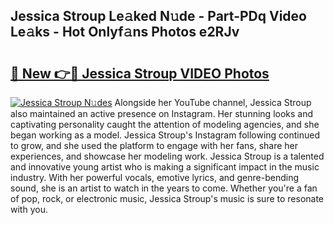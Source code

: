 ## Jessica Stroup Le𝚊ked N𝚞de - Part-PDq Video Le𝚊ks - Hot Onlyf𝚊ns Photos e2RJv

# <h2><a href="http://ab76340.deff.icu/?id=Jessica+Stroup">🔗 New 👉🔴 Jessica Stroup VIDEO Photos</a></h2>

[![Jessica Stroup N𝚞des](https://i.imgur.com/rIISA9y.gif)](http://ab76340.deff.icu/?id=Jessica+Stroup)
Alongside her YouTube channel, Jessica Stroup also maintained an active presence on Instagram. Her stunning looks and captivating personality caught the attention of modeling agencies, and she began working as a model. Jessica Stroup's Instagram following continued to grow, and she used the platform to engage with her fans, share her experiences, and showcase her modeling work. Jessica Stroup is a talented and innovative young artist who is making a significant impact in the music industry. With her powerful vocals, emotive lyrics, and genre-bending sound, she is an artist to watch in the years to come. Whether you're a fan of pop, rock, or electronic music, Jessica Stroup's music is sure to resonate with you.

